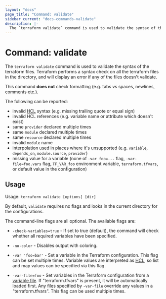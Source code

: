 ```yaml
---
layout: "docs"
page_title: "Command: validate"
sidebar_current: "docs-commands-validate"
description: |-
  The `terraform validate` command is used to validate the syntax of the terraform files.
---
```


# Command: validate

The `terraform validate` command is used to validate the syntax of the terraform files.
Terraform performs a syntax check on all the terraform files in the directory,
and will display an error if any of the files doesn't validate.

This command **does not** check formatting (e.g. tabs vs spaces, newlines, comments etc.).

The following can be reported:

 * invalid [HCL](https://github.com/hashicorp/hcl) syntax (e.g. missing trailing quote or equal sign)
 * invalid HCL references (e.g. variable name or attribute which doesn't exist)
 * same `provider` declared multiple times
 * same `module` declared multiple times
 * same `resource` declared multiple times
 * invalid `module` name
 * interpolation used in places where it's unsupported
 	(e.g. `variable`, `depends_on`, `module.source`, `provider`)
 * missing value for a variable (none of `-var foo=...` flag,
   `-var-file=foo.vars` flag, `TF_VAR_foo` environment variable,
   `terraform.tfvars`, or default value in the configuration)

## Usage

Usage: `terraform validate [options] [dir]`

By default, `validate` requires no flags and looks in the current directory
for the configurations.

The command-line flags are all optional. The available flags are:

* `-check-variables=true` - If set to true (default), the command will check
  whether all required variables have been specified.

* `-no-color` - Disables output with coloring.

* `-var 'foo=bar'` - Set a variable in the Terraform configuration. This flag
  can be set multiple times. Variable values are interpreted as
  [HCL](/docs/configuration/syntax.html#HCL), so list and map values can be
  specified via this flag.

* `-var-file=foo` - Set variables in the Terraform configuration from
   a [variable file](/docs/configuration/variables.html#variable-files). If
  "terraform.tfvars" is present, it will be automatically loaded first. Any
  files specified by `-var-file` override any values in a "terraform.tfvars".
  This flag can be used multiple times.
